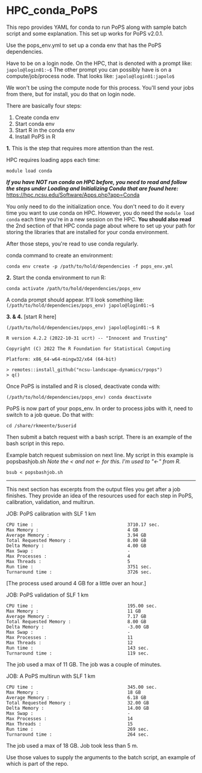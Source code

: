 # HPC_conda_PoPS
This repo provides YAML for conda to run PoPS along with sample batch script and some explanation. This set up works for PoPS v2.0.1.

Use the pops_env.yml to set up a conda env that has the PoPS dependencies.

Have to be on a login node. On the HPC, that is denoted with a prompt like:
`japolo@login01:~$`
The other prompt you can possibly have is on a compute/job/process node. That looks like:
`japolo@login01:japolo$` 

We won't be using the compute node for this process. You'll send your jobs from there, but for install, you do that on login node. 

There are basically four steps:
1. Create conda env
2. Start conda env
3. Start R in the conda env
4. Install PoPS in R

**1.** This is the step that requires more attention than the rest. 

HPC requires loading apps each time:

`module load conda`

**_If you have NOT run conda on HPC before, you need to read and follow the steps under Loading and Initializing Conda that are found here:_**
https://hpc.ncsu.edu/Software/Apps.php?app=Conda

You only need to do the initialization once. You don't need to do it every time you want to use conda on HPC. However, you do need the `module load conda` each time you're in a new session on the HPC. **You should also read** the 2nd section of that HPC conda page about where to set up your path for storing the libraries that are installed for your conda environment. 

After those steps, you're read to use conda regularly. 

conda command to create an environment:

`conda env create -p /path/to/hold/dependencies -f pops_env.yml`

**2.** Start the conda environment to run R:

`conda activate /path/to/hold/dependencies/pops_env`

A conda prompt should appear. It'll look something like:
`(/path/to/hold/dependencies/pops_env) japolo@login01:~$`

**3. & 4.** [start R here]

```
(/path/to/hold/dependencies/pops_env) japolo@login01:~$ R

R version 4.2.2 (2022-10-31 ucrt) -- "Innocent and Trusting"

Copyright (C) 2022 The R Foundation for Statistical Computing

Platform: x86_64-w64-mingw32/x64 (64-bit)

> remotes::install_github("ncsu-landscape-dynamics/rpops")
> q()
```

Once PoPS is installed and R is closed, deactivate conda with:

`(/path/to/hold/dependencies/pops_env) conda deactivate`


PoPS is now part of your pops_env. In order to process jobs with it, need to switch to a job queue. Do that with:

`cd /share/rkmeente/$userid`

Then submit a batch request with a bash script. There is an example of the bash script in this repo.

Example batch request submission on next line. My script in this example is popsbashjob.sh
*Note the < and not <- for this. I'm used to "<-" from R.*

`bsub < popsbashjob.sh`

---
This next section has excerpts from the output files you get after a job finishes. They provide an idea of the resources used for each step in PoPS, calibration, validation, and multirun.

JOB: PoPS calibration with SLF 1 km

    CPU time :                                   3710.17 sec.
    Max Memory :                                 4 GB
    Average Memory :                             3.94 GB
    Total Requested Memory :                     8.00 GB
    Delta Memory :                               4.00 GB
    Max Swap :                                   -
    Max Processes :                              4
    Max Threads :                                5
    Run time :                                   3751 sec.
    Turnaround time :                            3726 sec.

[The process used around 4 GB for a little over an hour.]

JOB: PoPS validation of SLF 1 km

    CPU time :                                   195.00 sec.
    Max Memory :                                 11 GB
    Average Memory :                             7.17 GB
    Total Requested Memory :                     8.00 GB
    Delta Memory :                               -3.00 GB
    Max Swap :                                   -
    Max Processes :                              11
    Max Threads :                                12
    Run time :                                   143 sec.
    Turnaround time :                            119 sec.

The job used a max of 11 GB. The job was a couple of minutes.

JOB: A PoPS multirun with SLF 1 km

    CPU time :                                   345.00 sec.
    Max Memory :                                 18 GB
    Average Memory :                             6.18 GB
    Total Requested Memory :                     32.00 GB
    Delta Memory :                               14.00 GB
    Max Swap :                                   -
    Max Processes :                              14
    Max Threads :                                15
    Run time :                                   269 sec.
    Turnaround time :                            264 sec.

The job used a max of 18 GB. Job took less than 5 m.


Use those values to supply the arguments to the batch script, an example of which is part of the repo. 
